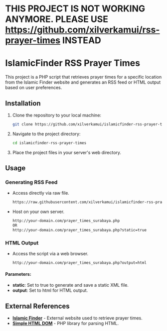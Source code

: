 # THIS PROJECT IS NOT WORKING ANYMORE. PLEASE USE https://github.com/xilverkamui/rss-prayer-times INSTEAD

# IslamicFinder RSS Prayer Times

This project is a PHP script that retrieves prayer times for a specific location from the Islamic Finder website and generates an RSS feed or HTML output based on user preferences.

## Installation

1. Clone the repository to your local machine:
   ```bash
   git clone https://github.com/xilverkamui/islamicfinder-rss-prayer-times.git
   
2. Navigate to the project directory:
   ```bash
   cd islamicfinder-rss-prayer-times

3. Place the project files in your server's web directory.

## Usage
### Generating RSS Feed
- Access directly via raw file.
   ```bash
  https://raw.githubusercontent.com/xilverkamui/islamicfinder-rss-prayer-times/main/output/jadwal-sholat-surabaya.xml
- Host on your own server.
  ```bash
  http://your-domain.com/prayer_times_surabaya.php
  OR
  http://your-domain.com/prayer_times_surabaya.php?static=true

### HTML Output
- Access the script via a web browser.
  ```bash
  http://your-domain.com/prayer_times_surabaya.php?output=html

#### Parameters:
- **static**: Set to true to generate and save a static XML file.
- **output**: Set to html for HTML output.

## External References
- [**Islamic Finder**](https://www.islamicfinder.org/) - External website used to retrieve prayer times.
- [**Simple HTML DOM**](https://sourceforge.net/projects/simplehtmldom/) - PHP library for parsing HTML.
